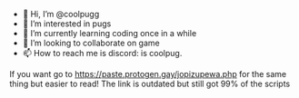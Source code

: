 - 👋 Hi, I’m @coolpugg
- 👀 I’m interested in pugs
- 🌱 I’m currently learning coding once in a while
- 💞️ I’m looking to collaborate on game
- 📫 How to reach me is discord: is coolpug.

If you want go to https://paste.protogen.gay/jopizupewa.php for the same thing but easier to read!
The link is outdated but still got 99% of the scripts
